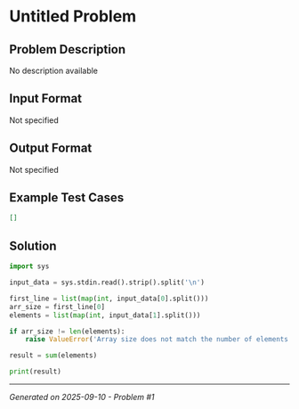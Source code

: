# Untitled Problem

## Problem Description
No description available

## Input Format
Not specified

## Output Format
Not specified

## Example Test Cases
```json
[]
```

## Solution
```python
import sys

input_data = sys.stdin.read().strip().split('\n')

first_line = list(map(int, input_data[0].split()))
arr_size = first_line[0]
elements = list(map(int, input_data[1].split()))

if arr_size != len(elements):
    raise ValueError('Array size does not match the number of elements provided.')

result = sum(elements)

print(result)
```

---
*Generated on 2025-09-10 - Problem #1*